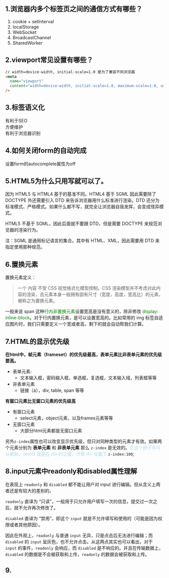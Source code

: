 ## 1.浏览器内多个标签页之间的通信方式有哪些？
1. cookie + setInterval
2. localStorage
3. WebSocket
4. BroadcastChannel
5. SharedWorker

## 2.viewport常见设置有哪些？
```html
// width=device-width, initial-scale=1.0 是为了兼容不同浏览器
<meta
  name="viewport"
  content="width=device-width, initial-scale=1.0, maximum-scale=1.0, user-scalable=0"
/>
```

## 3.标签语义化
有利于SEO  
方便维护  
有利于浏览器识别  

## 4.如何关闭form的自动完成
设置form的autocomplete属性为off

## 5.HTML5为什么只用写<DOCTYPE HTML>就可以了。
因为 HTML5 与 HTML4 基于的基准不同。HTML4 基于 SGML 因此需要除了 DOCTYPE 外还需要引入 DTD 来告诉浏览器用什么标准进行渲染。DTD 还分为标准模式、严格模式。如果什么都不写，就完全让浏览器自我发挥，会变成怪异模式。

HTML5 不基于 SGML，因此后面就不要跟 DTD，但是需要 DOCTYPE 来规范浏览器的渲染行为。

注：SGML 是通用标记语言的集合。其中有 HTML、XML，因此需要用 DTD 来指定使用那种规范。


## 6.置换元素
置换元素定义：
>一个 内容 不受 CSS 视觉格式化模型控制，CSS 渲染模型并不考虑对此内容的渲染，且元素本身一般拥有固有尺寸（宽度，高度，宽高比）的元素，被称之为置换元素。

一般来说 span 这种<font color="green">行内非置换元素</font>设置宽高是没有意义的，除非修改 <font color="green">display: inline-block</font>。对于行内置换元素，是可以设置宽高的。比如常用的 img 标签自适应图片时，我们只需要定义一个宽或者高，剩下的就会自动帮我们计算。

## 7.HTML的显示优先级
**在html中，帧元素（frameset）的优先级最高，表单元素比非表单元素的优先级要高。**

- 表单元素:
  - 文本输入框，密码输入框，单选框，复选框，文本输入域，列表框等等
- 非表单元素
  - 链接（a），div, table, span 等等

**有窗口元素比无窗口元素的优先级高**

- 有窗口元素
  - select元素，object元素，以及frames元素等等
- 无窗口元素
  - 大部分html元素都是无窗口元素

另外`z-index`属性也可以改变显示优先级，但只对同种类型的元素才有效。如果两个元素分别为 **表单元素** 和 **非表单元素** 那么 `z-index` 是无效的。<font color="lightblue">在这个例子中可以看到，select 就是在 div 的上面，尽管 div 设置了</font> `z-index:100`;

## 8.input元素中readonly和disabled属性理解
在表现上 `readonly` 和 `disabled` 都不能让用户对 input 进行编辑。但从含义上两者还是有较大的差别的。

`readonly` 直译为 “只读”，一般用于只允许用户填写一次的信息，提交过一次之后，就不允许再次修改了。

`disabled` 直译为 “禁用”，即这个 `input` 就是不允许填写和使用的（可能是因为权限或者其他原因）。

因此在外观上，`readonly` 与普通 `input` 无异，只是点击后无法进行编辑；而 `disabled` 的 `input` 呈灰色，也不允许点击。从这两点其实也可以看出，对于 `input` 的事件，`readonly` 会响应，而 `disabled` 是不响应的。并且在传输数据上，`disabled` 的数据是不会被获取和上传，`readonly` 的数据会被获取和上传。

## 9.